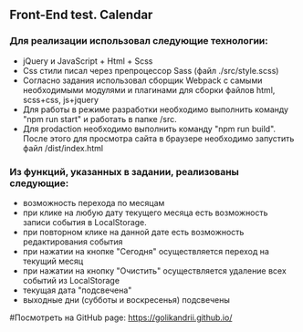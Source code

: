 ## Front-End test. Calendar
### Для реализации использовал следующие технологии:
* jQuery и JavaScript + Html + Scss
* Css стили писал через препроцессор Sass (файл ./src/style.scss)
* Согласно задания использовал сборщик Webpack с самыми необходимыми модулями и плагинами для сборки файлов html, scss+css, js+jquery
* Для работы в режиме разработки необходимо выполнить команду "npm run start" и работать в папке /src.
* Для prodaction необходимо выполнить команду "npm run build". После этого для просмотра сайта в браузере необходимо запустить файл /dist/index.html

### Из функций, указанных в задании, реализованы следующие:
* возможность перехода по месяцам
* при клике на любую дату текущего месяца есть возможность записи события в LocalStorage.
* при повторном клике на данной дате есть возможность редактирования события
* при нажатии на кнопке "Сегодня" осуществляется переход на текущий месяц
* при нажатии на кнопку "Очистить" осуществляется удаление всех событий из LocalStorage
* текущая дата "подсвечена"
* выходные дни (субботы и воскресенья) подсвечены

#Посмотреть на GitHub page:
https://golikandrii.github.io/

